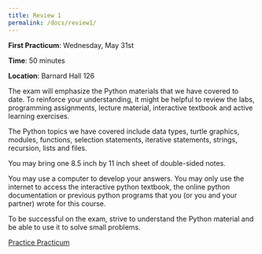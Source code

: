 ```yaml
---
title: Review 1
permalink: /docs/review1/
---
```


**First Practicum**: Wednesday, May 31st

**Time**: 50 minutes

**Location**: Barnard Hall 126

The exam will emphasize the Python materials that we have covered to date. To reinforce your understanding, it might be helpful to review the labs, programming assignments, lecture material, interactive textbook and active learning exercises.

The Python topics we have covered include data types, turtle graphics, modules, functions, selection statements, iterative statements, strings, recursion, lists and files.

You may bring one 8.5 inch by 11 inch sheet of double-sided notes.

You may use a computer to develop your answers. You may only use the internet to access the interactive python textbook, the online python documentation or previous python programs that you (or you and your partner) wrote for this course.

To be successful on the exam, strive to understand the Python material and be able to use it to solve small problems.

[Practice Practicum](../lessons/code/practice.pdf)